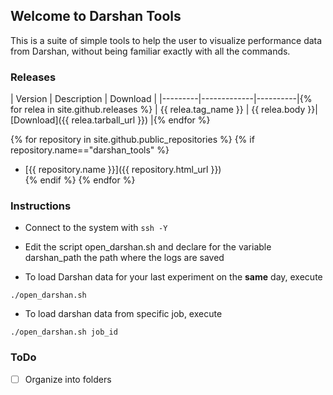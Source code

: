 ## Welcome to Darshan Tools

This is a suite of simple tools to help the user to visualize performance data from Darshan, without being familiar exactly with all the commands.

### Releases
| Version | Description | Download |
|---------|-------------|----------|{% for relea in site.github.releases %}
| {{ relea.tag_name }} | {{ relea.body }}| [Download]({{ relea.tarball_url }}) |{% endfor %}

{% for repository in site.github.public_repositories %}
   {% if repository.name=="darshan_tools" %}
  * [{{ repository.name }}]({{ repository.html_url }})  
   {% endif %}
{% endfor %}

### Instructions

* Connect to the system with ```ssh -Y```
* Edit the script open_darshan.sh and declare for the variable darshan_path the path where the logs are saved

* To load Darshan data for your last experiment on the **same** day, execute 

```
./open_darshan.sh
```
* To load darshan data from specific job, execute 

```
./open_darshan.sh job_id
```

### ToDo

- [ ] Organize into folders

